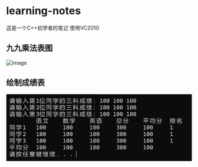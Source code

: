 # learning-notes
这是一个C++初学者的笔记
使用VC2010
## 九九乘法表图
![image](https://github.com/Accoining/learning-notes/blob/main/9*9%E8%A1%A8.png)
## 绘制成绩表
![image](https://github.com/Accoining/learning-notes/blob/main/%E6%88%90%E7%BB%A9%E8%A1%A8%E6%A0%BC.png)
